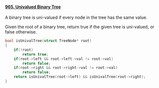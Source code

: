 #### [965. Univalued Binary Tree](https://leetcode-cn.com/problems/univalued-binary-tree/)

A binary tree is uni-valued if every node in the tree has the same value.

Given the root of a binary tree, return true if the given tree is uni-valued, or false otherwise.

```C
bool isUnivalTree(struct TreeNode* root)
{
    if(!root)
        return true;
    if(root->left && root->left->val != root->val)
        return false;
    if(root->right && root->right->val != root->val)
        return false;
    return isUnivalTree(root->left) && isUnivalTree(root->right);
}
```

